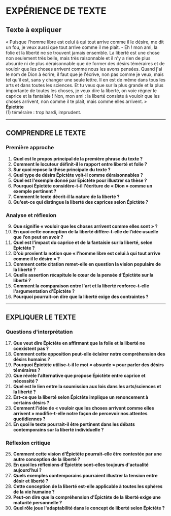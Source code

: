 # EXPÉRIENCE DE TEXTE

## Texte à expliquer

« Puisque l'homme libre est celui à qui tout arrive comme il le désire, me dit un fou, je veux aussi que tout arrive comme il me plaît. - Eh ! mon ami, la folie et la liberté ne se trouvent jamais ensemble. La liberté est une chose non seulement très belle, mais très raisonnable et il n'y a rien de plus absurde ni de plus déraisonnable que de former des désirs téméraires et de vouloir que les choses arrivent comme nous les avons pensées. Quand j'ai le nom de Dion à écrire, il faut que je l'écrive, non pas comme je veux, mais tel qu'il est, sans y changer une seule lettre. Il en est de même dans tous les arts et dans toutes les sciences. Et tu veux que sur la plus grande et la plus importante de toutes les choses, je veux dire la liberté, on voie régner le caprice et la fantaisie ! Non, mon ami : la liberté consiste à vouloir que les choses arrivent, non comme il te plaît, mais comme elles arrivent. »  
**Épictète**  
(1) téméraire : trop hardi, imprudent.

---

## COMPRENDRE LE TEXTE

### Première approche

1. **Quel est le propos principal de la première phrase du texte ?**  
2. **Comment le locuteur définit-il le rapport entre liberté et folie ?**  
3. **Sur quoi repose la thèse principale du texte ?**  
4. **Quel type de désirs Épictète voit-il comme déraisonnables ?**  
5. **Quel est l'exemple donné par Épictète pour illustrer sa thèse ?**  
6. **Pourquoi Épictète considère-t-il l'écriture de « Dion » comme un exemple pertinent ?**  
7. **Comment le texte décrit-il la nature de la liberté ?**  
8. **Qu'est-ce qui distingue la liberté des caprices selon Épictète ?**  

### Analyse et réflexion

9. **Que signifie « vouloir que les choses arrivent comme elles sont » ?**  
10. **En quoi cette conception de la liberté diffère-t-elle de l’idée usuelle que l’on peut en avoir ?**  
11. **Quel est l’impact du caprice et de la fantaisie sur la liberté, selon Épictète ?**  
12. **D'où provient la notion que « l'homme libre est celui à qui tout arrive comme il le désire » ?**  
13. **Comment cette citation remet-elle en question la vision populaire de la liberté ?**  
14. **Quelle assertion récapitule le cœur de la pensée d’Épictète sur la liberté ?**  
15. **Comment la comparaison entre l'art et la liberté renforce-t-elle l'argumentation d'Épictète ?**  
16. **Pourquoi pourrait-on dire que la liberté exige des contraintes ?**  

---

## EXPLIQUER LE TEXTE

### Questions d'interprétation

17. **Que veut dire Épictète en affirmant que la folie et la liberté ne coexistent pas ?**  
18. **Comment cette opposition peut-elle éclairer notre compréhension des désirs humains ?**  
19. **Pourquoi Épictète utilise-t-il le mot « absurde » pour parler des désirs téméraires ?**  
20. **Que révèle l’alternative que propose Épictète entre caprice et nécessité ?**  
21. **Quel est le lien entre la soumission aux lois dans les arts/sciences et la liberté ?**  
22. **Est-ce que la liberté selon Épictète implique un renoncement à certains désirs ?**  
23. **Comment l'idée de « vouloir que les choses arrivent comme elles arrivent » modifie-t-elle notre façon de percevoir nos attentes quotidiennes ?**  
24. **En quoi le texte pourrait-il être pertinent dans les débats contemporains sur la liberté individuelle ?**  

### Réflexion critique

25. **Comment cette vision d'Épictète pourrait-elle être contestée par une autre conception de la liberté ?**  
26. **En quoi les réflexions d’Épictète sont-elles toujours d'actualité aujourd’hui ?**  
27. **Quels exemples contemporains pourraient illustrer la tension entre désir et liberté ?**  
28. **Cette conception de la liberté est-elle applicable à toutes les sphères de la vie humaine ?**  
29. **Peut-on dire que la compréhension d'Épictète de la liberté exige une maturité personnelle ?**  
30. **Quel rôle joue l'adaptabilité dans le concept de liberté selon Épictète ?**  
